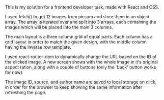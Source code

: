 This is my solution for a frontend developer task, made with React and CSS.

I used fetch() to get 12 images from picsum and store them in an object array. The array is iterated over and split into 3 arrays, each containing the images which will be placed into the main 3 columns.

The main layout is a three column grid of equal parts. Each column has a grid layout in order to match the given design, with the middle column having the inverse row template.

I used react-router-dom to dynamically change the URL based on the ID of the clicked image. A new screen shows with the whole image in it's original aspect ration, along with a couple of buttons (only the 'back' button works for now).

The image ID, source, and author name are saved to local storage on click, in order for the browser to keep showing the same information after refreshing the page. 

